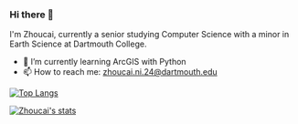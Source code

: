 ### Hi there 👋


I'm Zhoucai, currently a senior studying Computer Science with a minor in Earth Science at Dartmouth College.

- 🌱 I’m currently learning ArcGIS with Python
- 📫 How to reach me: zhoucai.ni.24@dartmouth.edu
<!--
**Zucchini-byte/Zucchini-byte** is a ✨ _special_ ✨ repository because its `README.md` (this file) appears on your GitHub profile.

Here are some ideas to get you started:

- 🔭 I’m currently working on ...
- 🌱 I’m currently learning ...
- 👯 I’m looking to collaborate on ...
- 🤔 I’m looking for help with ...
- 💬 Ask me about ...
- 📫 How to reach me: ...
- 😄 Pronouns: ...
- ⚡ Fun fact: ...
-->

[![Top Langs](https://github-readme-stats.vercel.app/api/top-langs/?username=zhoucaiNi&layout=compact)](https://github.com/anuraghazra/github-readme-stats)

[![Zhoucai's stats](https://github-readme-stats.vercel.app/api/wakatime?username=zhoucaiNi)](https://github.com/anuraghazra/github-readme-stats)
